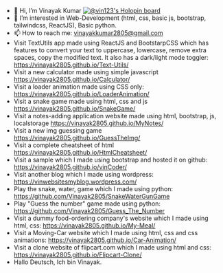 - 👋 Hi, I’m Vinayak Kumar
[![@vin123's Holopin board](https://holopin.me/vin123)](https://holopin.io/@vin123)
- 👀 I’m interested in Web-Development (html, css, basic js, bootstrap, tailwindcss, ReactJS), Basic python.
- 📫 How to reach me: vinayakkumar2805@gmail.com
-  Visit TextUtils app made using ReactJS and BootstarpCSS which has features to convert your text to uppercase, lowercase, remove extra spaces, copy the modified text. It also has a dark/light mode toggler: https://vinayak2805.github.io/Text-Utils/
-  Visit a new calculator made using simple javascript https://vinayak2805.github.io/Calculator/
-  Visit a loader animation made using CSS only: https://vinayak2805.github.io/LoaderAnimation/
-  Visit a snake game made using html, css and js https://vinayak2805.github.io/SnakeGame/
-  Visit a notes-adding application website made using html, bootstrap, js, localstorage https://vinayak2805.github.io/MyNotes/  
-  Visit a new img guessing game https://vinayak2805.github.io/GuessTheImg/
-  Visit a complete cheatsheet of html https://vinayak2805.github.io/HtmlCheatsheet/
-  Visit a sample which I made using bootstrap and hosted it on github: https://vinayak2805.github.io/vinCoder/
-  Visit another blog which I made using wordpress: https://vinwebsitesmyblog.wordpress.com/
-  Play the snake, water, game which I made using python: https://github.com/Vinayak2805/SnakeWaterGunGame
-  Play "Guess the number" game made using python: https://github.com/Vinayak2805/Guess_The_Number
-  Visit a dummy food-ordering company's website which I made using html, css: https://vinayak2805.github.io/My-Meal/
-  Visit a Moving-Car website which I made using html, css and css animations: https://vinayak2805.github.io/Car-Animation/
-  Visit a clone website of flipcart.com which I made using html and css: https://vinayak2805.github.io/Flipcart-Clone/
-  Hallo Deutsch, Ich bin Vinayak. 

